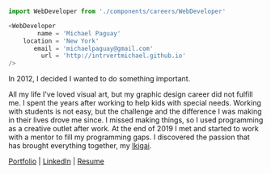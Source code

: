 ```Javascript

import WebDeveloper from './components/careers/WebDeveloper'

<WebDeveloper
        name = 'Michael Paguay'
    location = 'New York'
       email = 'michaelpaguay@gmail.com'
         url = 'http://intrvertmichael.github.io'
/>
```

In 2012, I decided I wanted to do something important.

All my life I've loved visual art, but my graphic design career did not fulfill me. I spent the years after working to help kids with special needs. Working with students is not easy, but the challenge and the difference I was making in their lives drove me since. I missed making things, so I used programming as a creative outlet after work. At the end of 2019 I met and started to work with a mentor to fill my programming gaps. I discovered the passion that has brought everything together, my [Ikigai](https://1qjpt15fhlq3xjfpm2utibj1-wpengine.netdna-ssl.com/wp-content/uploads/2020/07/IKIGAI--1024x1024.jpg).

[Portfolio](https://intrvertmichael.github.io) 
| [LinkedIn](https://www.linkedin.com/in/michaelpaguay/) 
| [Resume](https://intrvertmichael.github.io/resume.pdf)
